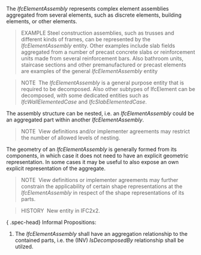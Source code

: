The _IfcElementAssembly_ represents complex element assemblies aggregated from several elements, such as discrete elements, building elements, or other elements.

> EXAMPLE Steel construction assemblies, such as trusses and different kinds of frames, can be represented by the _IfcElementAssembly_ entity. Other examples include slab fields aggregated from a number of precast concrete slabs or reinforcement units made from several reinforcement bars. Also bathroom units, staircase sections and other premanufactured or precast elements are examples of the general _IfcElementAssembly_ entity

> NOTE&nbsp; The _IfcElementAssembly_ is a general purpose entity that is required to be decomposed. Also other subtypes of IfcElement can be decomposed, with some dedicated entities such as _IfcWallElementedCase_ and _IfcSlabElementedCase_.

The assembly structure can be nested, i.e. an _IfcElementAssembly_ could be an aggregated part within another _IfcElementAssembly_.

> NOTE&nbsp; View definitions and/or implementer agreements may restrict the number of allowed levels of nesting.

The geometry of an _IfcElementAssembly_ is generally formed from its components, in which case it does not need to have an explicit geometric representation. In some cases it may be useful to also expose an own explicit representation of the aggregate.

> NOTE&nbsp; View definitions or implementer agreements may further constrain the applicability of certain shape representations at the _IfcElementAssembly_ in respect of the shape representations of its parts.

> HISTORY&nbsp; New entity in IFC2x2.

{ .spec-head}
Informal Propositions:

1. The _IfcElementAssembly_ shall have an aggregation relationship to the contained parts, i.e. the (INV) _IsDecomposedBy_ relationship shall be utilzed.